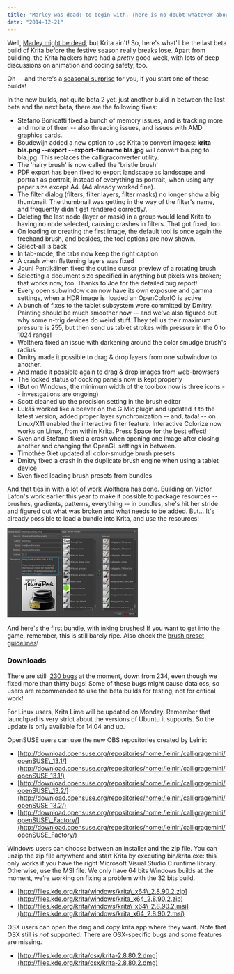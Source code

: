 ```yaml
---
title: "Marley was dead: to begin with. There is no doubt whatever about that."
date: "2014-12-21"
---
```


Well, [Marley might be dead](http://www.gutenberg.org/ebooks/46), but Krita ain't! So, here's what'll be the last beta build of Krita before the festive season really breaks lose. Apart from building, the Krita hackers have had a _pretty_ good week, with lots of deep discussions on animation and coding safety, too.

Oh -- and there's a [seasonal surprise](http://www.patreon.com/davidrevoy) for you, if you start one of these builds!

In the new builds, not quite beta 2 yet, just another build in between the last beta and the next beta, there are the following fixes:

- Stefano Bonicatti fixed a bunch of memory issues, and is tracking more and more of them -- also threading issues, and issues with AMD graphics cards.
- Boudewijn added a new option to use Krita to convert images: **krita bla.png --export --export-filename bla.jpg** will convert bla.png to bla.jpg. This replaces the calligraconverter utility.
- The 'hairy brush' is now called the 'bristle brush'
- PDF export has been fixed to export landscape as landscape and portrait as portrait, instead of everything as portrait, when using any paper size except A4. (A4 already worked fine).
- The filter dialog (filters, filter layers, filter masks) no longer show a big thumbnail. The thumbnail was getting in the way of the filter's name, and frequently didn't get rendered correctly/.
- Deleting the last node (layer or mask) in a group would lead Krita to having no node selected, causing crashes in filters. That got fixed, too.
- On loading or creating the first image, the default tool is once again the freehand brush, and besides, the tool options are now shown.
- Select-all is back
- In tab-mode, the tabs now keep the right caption
- A crash when flattening layers was fixed
- Jouni Pentikäinen fixed the outline cursor preview of a rotating brush
- Selecting a document size specified in anything but pixels was broken; that works now, too. Thanks to Joe for the detailed bug report!
- Every open subwindow can now have its own exposure and gamma settings, when a HDR image is  loaded an OpenColorIO is active
- A bunch of fixes to the tablet subsystem were committed by Dmitry. Painting should be much smoother now -- and we've also figured out why some n-trig devices do weird stuff. They tell us their maximum pressure is 255, but then send us tablet strokes with pressure in the 0 to 1024 range!
- Wolthera fixed an issue with darkening around the color smudge brush's radius
- Dmitry made it possible to drag & drop layers from one subwindow to another.
- And made it possible again to drag & drop images from web-browsers
- The locked status of docking panels now is kept properly
- (But on Windows, the minimum width of the toolbox now is three icons -- investgations are ongoing)
- Scott cleaned up the precision setting in the brush editor
- Lukáš worked like a beaver on the G'Mic plugin and updated it to the latest version, added proper layer synchronization -- and, tada! -- on Linux/X11 enabled the interactive filter feature. Interactive Colorize now works on Linux, from within Krita. Press Space for the best effect!
- Sven and Stefano fixed a crash when opening one image after closing another and changing the OpenGL settings in between.
- Timothée Giet updated all color-smudge brush presets
- Dmitry fixed a crash in the duplicate brush engine when using a tablet device
- Sven fixed loading brush presets from bundles

And that ties in with a lot of work Wolthera has done. Building on Victor Lafon's work earlier this year to make it possible to package resources -- brushes, gradients, patterns, everything -- in bundles, she's hit her stride and figured out what was broken and what needs to be added. But... It's already possible to load a bundle into Krita, and use the resources!

[![resources](images/resources-300x204.png)](https://krita.org/wp-content/uploads/2014/12/resources.png)

And here's the [first bundle, with inking brushes](https://www.dropbox.com/s/4nj8t4538f5wx2s/Wolthera_Inking_Pack.bundle?dl=0)! If you want to get into the game, remember, this is still barely ripe. Also check the [brush preset guidelines](https://community.kde.org/Krita/Brushes_Preset_Preview)!

### Downloads

There are still  [230 bugs](https://bugs.kde.org/buglist.cgi?bug_severity=critical&bug_severity=grave&bug_severity=major&bug_severity=crash&bug_severity=normal&bug_severity=minor&bug_status=UNCONFIRMED&bug_status=CONFIRMED&bug_status=ASSIGNED&bug_status=REOPENED&list_id=1167792&product=krita&query_format=advanced) at the moment, down from 234, even though we fixed more than thirty bugs! Some of these bugs might cause dataloss, so users are recommended to use the beta builds for testing, not for critical work!

For Linux users, Krita Lime will be updated on Monday. Remember that launchpad is very strict about the versions of Ubuntu it supports. So the update is only available for 14.04 and up.

OpenSUSE users can use the new OBS repositories created by Leinir:

- [http://download.opensuse.org/repositories/home:/leinir:/calligragemini/openSUSE\_13.1/](http://download.opensuse.org/repositories/home:/leinir:/calligragemini/openSUSE_13.1/)
- [http://download.opensuse.org/repositories/home:/leinir:/calligragemini/openSUSE\_13.2/](http://download.opensuse.org/repositories/home:/leinir:/calligragemini/openSUSE_13.2/)
- [http://download.opensuse.org/repositories/home:/leinir:/calligragemini/openSUSE\_Factory/](http://download.opensuse.org/repositories/home:/leinir:/calligragemini/openSUSE_Factory/)

Windows users can choose between an installer and the zip file. You can unzip the zip file anywhere and start Krita by executing bin/krita.exe: this only works if you have the right Microsoft Visual Studio C runtime library. Otherwise, use the MSI file. We only have 64 bits Windows builds at the moment, we’re working on fixing a problem with the 32 bits build.

- [http://files.kde.org/krita/windows/krita\_x64\_2.8.90.2.zip](http://files.kde.org/krita/windows/krita_x64_2.8.90.2.zip)
- [http://files.kde.org/krita/windows/krita\_x64\_2.8.90.2.msi](http://files.kde.org/krita/windows/krita_x64_2.8.90.2.msi)

OSX users can open the dmg and copy krita.app where they want. Note that OSX still is _not_ supported. There are OSX-specific bugs and some features are missing.

- [http://files.kde.org/krita/osx/krita-2.8.80.2.dmg](http://files.kde.org/krita/osx/krita-2.8.80.2.dmg)
